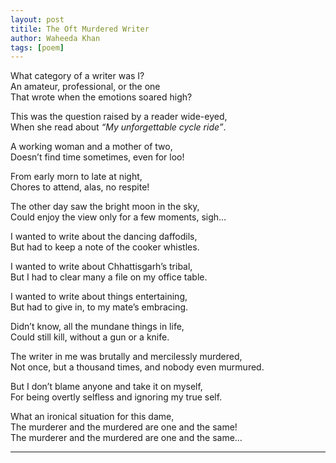 ```yaml
---
layout: post
titile: The Oft Murdered Writer
author: Waheeda Khan
tags: [poem]
---
```



What category of a writer was I?  
An amateur, professional, or the one  
That wrote when the emotions soared high?  

This was the question raised by a reader wide-eyed,  
When she read about *“My unforgettable cycle ride”*.  

A working woman and a mother of two,  
Doesn’t find time sometimes, even for loo!  

From early morn to late at night,  
Chores to attend, alas, no respite!  

The other day saw the bright moon in the sky,  
Could enjoy the view only for a few moments, sigh…  

I wanted to write about the dancing daffodils,  
But had to keep a note of the cooker whistles.  

I wanted to write about Chhattisgarh’s tribal,  
But I had to clear many a file on my office table.  

I wanted to write about things entertaining,  
But had to give in, to my mate’s embracing.  

Didn’t know, all the mundane things in life,  
Could still kill, without a gun or a knife.  

The writer in me was brutally and mercilessly murdered,  
Not once, but a thousand times, and nobody even murmured.  

But I don’t blame anyone and take it on myself,  
For being overtly selfless and ignoring my true self.  

What an ironical situation for this dame,  
The murderer and the murdered are one and the same!  
The murderer and the murdered are one and the same...  

***